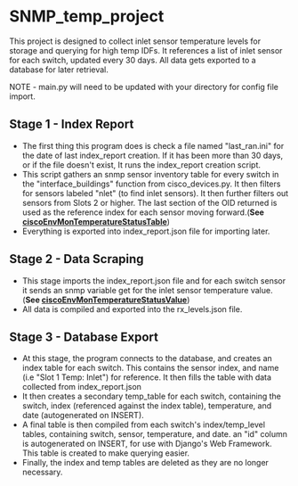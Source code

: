 # SNMP_temp_project
This project is designed to collect inlet sensor temperature levels
for storage and querying for high temp IDFs. It references a list
of inlet sensor for each switch, updated every 30 days.
All data gets exported to a database for later retrieval.

NOTE - main.py will need to be updated with your directory for config file import.

## Stage 1 - Index Report
- The first thing this program does is check a file named "last_ran.ini" for the date of last index_report creation. If it has been more than 30 days, or if the file doesn't exist, It runs the index_report creation script. 
- This script gathers an snmp sensor inventory table for every switch in the "interface_buildings" function from cisco_devices.py. It then filters for sensors labeled "nlet" (to find inlet sensors). It then further filters out sensors from Slots 2 or higher. The last section of the OID returned is used as the reference index for each sensor moving forward.(**See [ciscoEnvMonTemperatureStatusTable](https://snmp.cloudapps.cisco.com/Support/SNMP/do/BrowseOID.do?objectInput=1.3.6.1.4.1.9.9.13.1.3&translate=Translate)**)
- Everything is exported into index_report.json file for importing later.

## Stage 2 - Data Scraping
- This stage imports the index_report.json file and for each switch sensor it sends an snmp variable get for the inlet sensor temperature value. (**See [ciscoEnvMonTemperatureStatusValue](https://snmp.cloudapps.cisco.com/Support/SNMP/do/BrowseOID.do?objectInput=1.3.6.1.4.1.9.9.13.1.3.1.3&translate=Translate)**)
- All data is compiled and exported into the rx_levels.json file.

## Stage 3 - Database Export
- At this stage, the program connects to the database, and creates an index table for each switch. This contains the sensor index, and name (i.e "Slot 1 Temp:    Inlet") for reference. It then fills the table with data collected from index_report.json
- It then creates a secondary temp_table for each switch, containing the switch, index (referenced against the index table), temperature, and date (autogenerated on INSERT). 
- A final table is then compiled from each switch's index/temp_level tables, containing switch, sensor, temperature, and date. an "id" column is autogenerated on INSERT, for use with Django's Web Framework. This table is created to make querying easier.
- Finally, the index and temp tables are deleted as they are no longer necessary.


